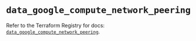 # `data_google_compute_network_peering`

Refer to the Terraform Registry for docs: [`data_google_compute_network_peering`](https://registry.terraform.io/providers/hashicorp/google-beta/5.26.0/docs/data-sources/google_compute_network_peering).
